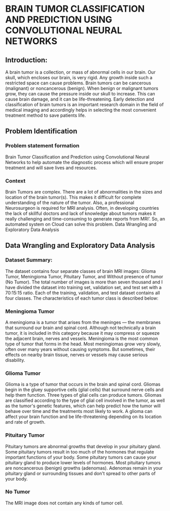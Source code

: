 # BRAIN TUMOR CLASSIFICATION AND PREDICTION USING CONVOLUTIONAL NEURAL NETWORKS
## Introduction:

A brain tumor is a collection, or mass of abnormal cells in our brain. Our skull, which encloses our brain, is very rigid. Any growth inside such a restricted space can cause problems. Brain tumors can be cancerous (malignant) or noncancerous (benign). When benign or malignant tumors grow, they can cause the pressure inside our skull to increase. This can cause brain damage, and it can be life-threatening. Early detection and classification of brain tumors is an important research domain in the field of medical imaging and accordingly helps in selecting the most convenient treatment method to save patients life.

## Problem Identification

### Problem statement formation
Brain Tumor Classification and Prediction using Convolutional Neural Networks to help automate the diagnostic process which will ensure proper treatment and will save lives and resources. 

### Context
Brain Tumors are complex. There are a lot of abnormalities in the sizes and location of the brain tumor(s). This makes it difficult for complete understanding of the nature of the tumor. Also, a professional Neurosurgeon is required for MRI analysis. Often, in developing countries the lack of skillful doctors and lack of knowledge about tumors makes it really challenging and time-consuming to generate reports from MRI’. So, an automated system on Cloud can solve this problem.
Data Wrangling and Exploratory Data Analysis

## Data Wrangling and Exploratory Data Analysis

### Dataset Summary:
The dataset contains four separate classes of brain MRI images: Glioma Tumor, Meningioma Tumor, Pituitary Tumor, and Without presence of tumor (No Tumor). The total number of images is more than seven thousand and I have divided the dataset into training set, validation set, and test set with a 70:15:15 ratio. Each of the training, validation, and test dataset contains all four classes. The characteristics of each tumor class is described below:

### Meningioma Tumor
A meningioma is a tumor that arises from the meninges — the membranes that surround our brain and spinal cord. Although not technically a brain tumor, it is included in this category because it may compress or squeeze the adjacent brain, nerves and vessels. Meningioma is the most common type of tumor that forms in the head. Most meningiomas grow very slowly, often over many years without causing symptoms. But sometimes, their effects on nearby brain tissue, nerves or vessels may cause serious disability.

### Glioma Tumor
Glioma is a type of tumor that occurs in the brain and spinal cord. Gliomas begin in the gluey supportive cells (glial cells) that surround nerve cells and help them function. Three types of glial cells can produce tumors. Gliomas are classified according to the type of glial cell involved in the tumor, as well as the tumor's genetic features, which can help predict how the tumor will behave over time and the treatments most likely to work. A glioma can affect your brain function and be life-threatening depending on its location and rate of growth.

### Pituitary Tumor
Pituitary tumors are abnormal growths that develop in your pituitary gland. Some pituitary tumors result in too much of the hormones that regulate important functions of your body. Some pituitary tumors can cause your pituitary gland to produce lower levels of hormones. Most pituitary tumors are noncancerous (benign) growths (adenomas). Adenomas remain in your pituitary gland or surrounding tissues and don't spread to other parts of your body.

### No Tumor
The MRI image does not contain any kinds of tumor cell.
